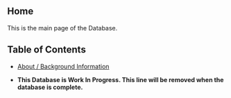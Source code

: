## Home
This is the main page of the Database. 

## Table of Contents
- [About / Background Information](/database/about)

- **This Database is Work In Progress. This line will be removed when the database is complete.**

